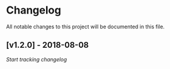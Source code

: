 # Changelog
All notable changes to this project will be documented in this file.

<a name="v1.2.0"></a>
## [v1.2.0] - 2018-08-08

_Start tracking changelog_
